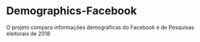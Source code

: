 # Demographics-Facebook
O projeto compara informações demográficas do Facebook e de Pesquisas eleitorais de 2018
